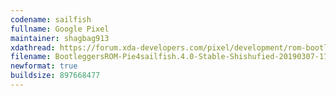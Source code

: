 ```yaml
---
codename: sailfish
fullname: Google Pixel
maintainer: shagbag913
xdathread: https://forum.xda-developers.com/pixel/development/rom-bootleggersrom-3-5-madstinky-t3877760/
filename: BootleggersROM-Pie4sailfish.4.0-Stable-Shishufied-20190307-174445.zip
newformat: true
buildsize: 897668477
---
```

